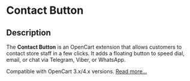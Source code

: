 # Contact Button

## Description

The **Contact Button** is an OpenCart extension that allows customers to contact store staff in a few clicks. It adds a floating button to speed dial, email, or chat via Telegram, Viber, or WhatsApp.

Compatible with OpenCart 3.x/4.x versions. [Read more...](./module/README.md)
